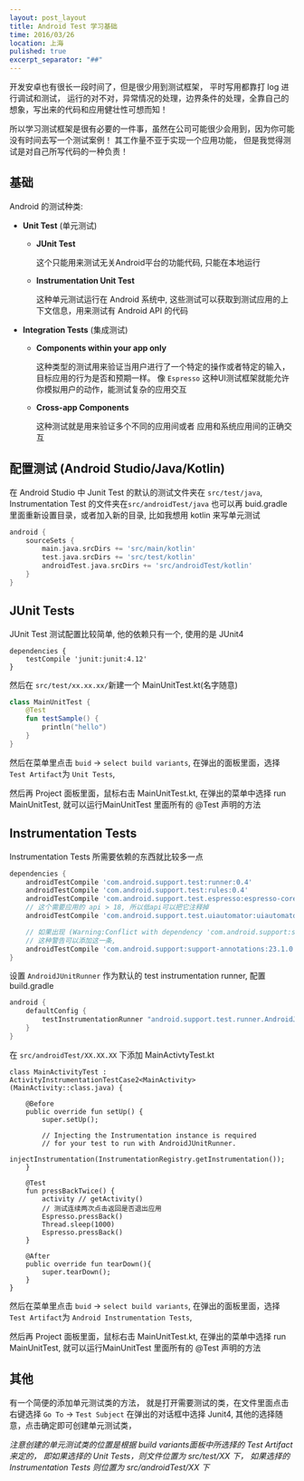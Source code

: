 ```yaml
---
layout: post_layout
title: Android Test 学习基础
time: 2016/03/26
location: 上海
pulished: true
excerpt_separator: "##"
---
```


开发安卓也有很长一段时间了，但是很少用到测试框架， 平时写用都靠打 log 进行调试和测试，
运行的对不对，异常情况的处理，边界条件的处理，全靠自己的想象，写出来的代码和应用健壮性可想而知！

所以学习测试框架是很有必要的一件事，虽然在公司可能很少会用到，因为你可能没有时间去写一个测试案例！
其工作量不亚于实现一个应用功能， 但是我觉得测试是对自己所写代码的一种负责！

## 基础

Android 的测试种类:


- **Unit Test** (单元测试)
  - **JUnit Test**

    这个只能用来测试无关Android平台的功能代码, 只能在本地运行
  - **Instrumentation Unit Test**

    这种单元测试运行在 Android 系统中, 这些测试可以获取到测试应用的上下文信息，用来测试有 Android API 的代码


- **Integration Tests** (集成测试)
  - **Components within your app only**

    这种类型的测试用来验证当用户进行了一个特定的操作或者特定的输入，目标应用的行为是否和预期一样。
    像 `Espresso` 这种UI测试框架就能允许你模拟用户的动作，能测试复杂的应用交互

  - **Cross-app Components**

    这种测试就是用来验证多个不同的应用间或者 应用和系统应用间的正确交互


## 配置测试 (Android Studio/Java/Kotlin)

在 Android Studio 中 Junit Test 的默认的测试文件夹在 `src/test/java`, Instrumentation Test 的文件夹在`src/androidTest/java`
也可以再 buid.gradle 里面重新设置目录，或者加入新的目录, 比如我想用 kotlin 来写单元测试


```gradle
android {
    sourceSets {
        main.java.srcDirs += 'src/main/kotlin'
        test.java.srcDirs += 'src/test/kotlin'
        androidTest.java.srcDirs += 'src/androidTest/kotlin'
    }
}
```


## JUnit Tests

JUnit Test 测试配置比较简单, 他的依赖只有一个, 使用的是 JUnit4


```
dependencies {
    testCompile 'junit:junit:4.12'
}
```
然后在 `src/test/xx.xx.xx/`新建一个 MainUnitTest.kt(名字随意)


```kotlin
class MainUnitTest {
    @Test
    fun testSample() {
        println("hello")
    }
}
```
然后在菜单里点击 `buid` -> `select build variants`, 在弹出的面板里面，选择`Test Artifact`为 `Unit Tests`,

然后再 Project 面板里面，鼠标右击 MainUnitTest.kt, 在弹出的菜单中选择 run MainUnitTest,
就可以运行MainUnitTest 里面所有的 @Test 声明的方法


## Instrumentation Tests

Instrumentation Tests 所需要依赖的东西就比较多一点


```gradle
dependencies {
    androidTestCompile 'com.android.support.test:runner:0.4'
    androidTestCompile 'com.android.support.test:rules:0.4'
    androidTestCompile 'com.android.support.test.espresso:espresso-core:2.2.1'
    // 这个需要应用的 api > 18, 所以低api可以把它注释掉
    androidTestCompile 'com.android.support.test.uiautomator:uiautomator-v18:2.1.2'

    // 如果出现 (Warning:Conflict with dependency 'com.android.support:support-annotations'...)
    // 这种警告可以添加这一条,
    androidTestCompile 'com.android.support:support-annotations:23.1.0'
}
```

设置 `AndroidJUnitRunner` 作为默认的 test instrumentation runner, 配置 build.gradle


```gradle
android {
    defaultConfig {
        testInstrumentationRunner "android.support.test.runner.AndroidJUnitRunner"
    }
}
```

在 `src/androidTest/XX.XX.XX` 下添加 MainActivtyTest.kt


```
class MainActivityTest : ActivityInstrumentationTestCase2<MainActivity>(MainActivity::class.java) {

    @Before
    public override fun setUp() {
        super.setUp();

        // Injecting the Instrumentation instance is required
        // for your test to run with AndroidJUnitRunner.
        injectInstrumentation(InstrumentationRegistry.getInstrumentation());
    }

    @Test
    fun pressBackTwice() {
        activity // getActivity()
        // 测试连续两次点击返回是否退出应用
        Espresso.pressBack()
        Thread.sleep(1000)
        Espresso.pressBack()
    }

    @After
    public override fun tearDown(){
        super.tearDown();
    }
}
```

然后在菜单里点击 `buid` -> `select build variants`, 在弹出的面板里面，选择`Test Artifact`为 `Android Instrumentation Tests`,

然后再 Project 面板里面，鼠标右击 MainUnitTest.kt, 在弹出的菜单中选择 run MainUnitTest,
就可以运行MainUnitTest 里面所有的 @Test 声明的方法


## 其他
有一个简便的添加单元测试类的方法， 就是打开需要测试的类，在文件里面点击右键选择 `Go To` -> `Test Subject`
在弹出的对话框中选择 Junit4, 其他的选择随意，点击确定即可创建单元测试类，


*注意创建的单元测试类的位置是根据 build variants面板中所选择的 Test Artifact 来定的，
即如果选择的 Unit Tests，则文件位置为 src/test/XX 下， 如果选择的 Instrumentation Tests
则位置为 src/androidTest/XX 下*
